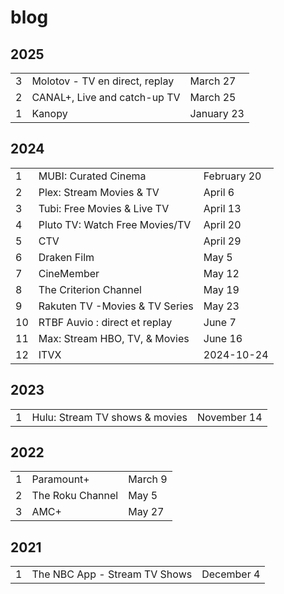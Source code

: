 # blog

## 2025

<table>
   <tr>
      <td>3</td>
      <td>Molotov - TV en direct, replay</td>
      <td>March 27</td>
   </tr>
   <tr>
      <td>2</td>
      <td>CANAL+, Live and catch-up TV</td>
      <td>March 25</td>
   </tr>
   <tr>
      <td>1</td>
      <td>Kanopy</td>
      <td>January 23</td>
   </tr>
</table>

## 2024

<table>
   <tr>
      <td>1</td>
      <td>MUBI: Curated Cinema</td>
      <td>February 20</td>
   </tr>
   <tr>
      <td>2</td>
      <td>Plex: Stream Movies & TV</td>
      <td>April 6</td>
   </tr>
   <tr>
      <td>3</td>
      <td>Tubi: Free Movies & Live TV</td>
      <td>April 13</td>
   </tr>
   <tr>
      <td>4</td>
      <td>Pluto TV: Watch Free Movies/TV</td>
      <td>April 20</td>
   </tr>
   <tr>
      <td>5</td>
      <td>CTV</td>
      <td>April 29</td>
   </tr>
   <tr>
      <td>6</td>
      <td>Draken Film</td>
      <td>May 5</td>
   </tr>
   <tr>
      <td>7</td>
      <td>CineMember</td>
      <td>May 12</td>
   </tr>
   <tr>
      <td>8</td>
      <td>The Criterion Channel</td>
      <td>May 19</td>
   </tr>
   <tr>
      <td>9</td>
      <td>Rakuten TV -Movies & TV Series</td>
      <td>May 23</td>
   </tr>
   <tr>
      <td>10</td>
      <td>RTBF Auvio : direct et replay</td>
      <td>June 7</td>
   </tr>
   <tr>
      <td>11</td>
      <td>Max: Stream HBO, TV, & Movies</td>
      <td>June 16</td>
   </tr>
   <tr>
      <td>12</td>
      <td>ITVX</td>
      <td>2024-10-24</td>
   </tr>
</table>

## 2023

<table>
   <tr>
      <td>1</td>
      <td>Hulu: Stream TV shows & movies</td>
      <td>November 14</td>
   </tr>
</table>

## 2022

<table>
   <tr>
      <td>1</td>
      <td>Paramount+</td>
      <td>March 9</td>
   </tr>
   <tr>
      <td>2</td>
      <td>The Roku Channel</td>
      <td>May 5</td>
   </tr>
   <tr>
      <td>3</td>
      <td>AMC+</td>
      <td>May 27</td>
   </tr>
</table>

## 2021

<table>
   <tr>
      <td>1</td>
      <td>The NBC App - Stream TV Shows</td>
      <td>December 4</td>
   </tr>
</table>
